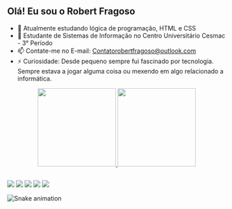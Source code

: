 ## Olá! Eu sou o Robert Fragoso

- 🔭 Atualmente estudando lógica de programação, HTML e CSS
- 🌱 Estudante de Sistemas de Informação no Centro Universitário Cesmac - 3° Período
- 📫 Contate-me no E-mail: Contatorobertfragoso@outlook.com
- ⚡ Curiosidade: Desde pequeno sempre fui fascinado por tecnologia. Sempre estava a jogar alguma coisa ou mexendo em algo relacionado a informática. 

<div>
<div align="center">
  <a href="https://github.com/robertfragoso">
  <img height="180em" src="https://github-readme-stats.vercel.app/api?username=robertfragoso&show_icons=true&theme=dark&include_all_commits=true&count_private=true"/>
  <img height="180em" src="https://github-readme-stats.vercel.app/api/top-langs/?username=robertfragoso&layout=compact&langs_count=7&theme=dark"/>
</div>
  
  ##
  
<div>
  <a href="https://instagram.com/eurobertfragoso" target="_blank"><img src="https://img.shields.io/badge/-Instagram-%23E4405F?style=for-the-badge&logo=instagram&logoColor=white" target="_blank"></a>
  <a href="https://www.twitter.com/eurobertfragoso" target="_blank"><img src="https://img.shields.io/badge/Twitter-1DA1F2?style=for-the-badge&logo=twitter&logoColor=white" target="_blank"></a>
 	<a href="https://www.twitch.tv/fragnynt" target="_blank"><img src="https://img.shields.io/badge/Twitch-9146FF?style=for-the-badge&logo=twitch&logoColor=white" target="_blank"></a>
  <a href = "mailto:contatorobertfragoso@outlook.com"><img src="https://img.shields.io/badge/Microsoft_Outlook-0078D4?style=for-the-badge&logo=microsoft-outlook&logoColor=white" target="_blank"></a>
  <a href="https://www.linkedin.com/in/robert-fragoso-347ba9231/" target="_blank"><img src="https://img.shields.io/badge/-LinkedIn-%230077B5?style=for-the-badge&logo=linkedin&logoColor=white" target="_blank"></a> 
</div>
    
  ![Snake animation](https://github.com/robertfragoso/robertfragoso/blob/output/github-contribution-grid-snake.svg)
